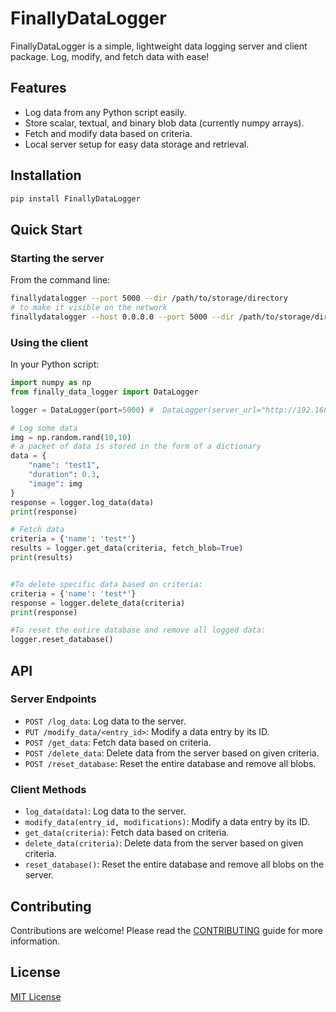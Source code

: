 # FinallyDataLogger

FinallyDataLogger is a simple, lightweight data logging server and client package. Log, modify, and fetch data with ease!

## Features

- Log data from any Python script easily.
- Store scalar, textual, and binary blob data (currently numpy arrays).
- Fetch and modify data based on criteria.
- Local server setup for easy data storage and retrieval.

## Installation

```bash
pip install FinallyDataLogger
```

## Quick Start

### Starting the server

From the command line:

```bash
finallydatalogger --port 5000 --dir /path/to/storage/directory
# to make it visible on the network
finallydatalogger --host 0.0.0.0 --port 5000 --dir /path/to/storage/directory
```

### Using the client

In your Python script:

```python
import numpy as np
from finally_data_logger import DataLogger

logger = DataLogger(port=5000) #  DataLogger(server_url="http://192.168.x.x", port=5000)

# Log some data
img = np.random.rand(10,10)
# a packet of data is stored in the form of a dictionary
data = {
    "name": "test1",
    "duration": 0.3,
    "image": img
}
response = logger.log_data(data)
print(response)

# Fetch data
criteria = {'name': 'test*'}
results = logger.get_data(criteria, fetch_blob=True)
print(results)


#To delete specific data based on criteria:
criteria = {'name': 'test*'}
response = logger.delete_data(criteria)
print(response)

#To reset the entire database and remove all logged data:
logger.reset_database()


```


## API

### Server Endpoints

- `POST /log_data`: Log data to the server.
- `PUT /modify_data/<entry_id>`: Modify a data entry by its ID.
- `POST /get_data`: Fetch data based on criteria.
- `POST /delete_data`: Delete data from the server based on given criteria.
- `POST /reset_database`: Reset the entire database and remove all blobs.

### Client Methods

- `log_data(data)`: Log data to the server.
- `modify_data(entry_id, modifications)`: Modify a data entry by its ID.
- `get_data(criteria)`: Fetch data based on criteria.
- `delete_data(criteria)`: Delete data from the server based on given criteria.
- `reset_database()`: Reset the entire database and remove all blobs on the server.


## Contributing

Contributions are welcome! Please read the [CONTRIBUTING](CONTRIBUTING.md) guide for more information.

## License

[MIT License](LICENSE)

